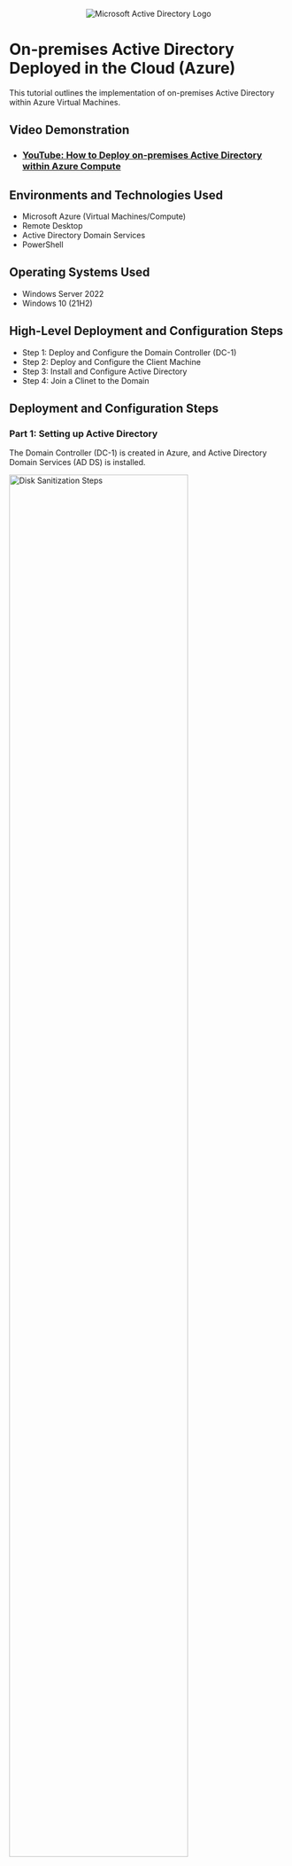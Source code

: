 <p align="center">
<img src="https://i.imgur.com/pU5A58S.png" alt="Microsoft Active Directory Logo"/>
</p>

<h1>On-premises Active Directory Deployed in the Cloud (Azure)</h1>
This tutorial outlines the implementation of on-premises Active Directory within Azure Virtual Machines.<br />


<h2>Video Demonstration</h2>

- ### [YouTube: How to Deploy on-premises Active Directory within Azure Compute](https://www.youtube.com)

<h2>Environments and Technologies Used</h2>

- Microsoft Azure (Virtual Machines/Compute)
- Remote Desktop
- Active Directory Domain Services
- PowerShell

<h2>Operating Systems Used </h2>

- Windows Server 2022
- Windows 10 (21H2)

<h2>High-Level Deployment and Configuration Steps</h2>

- Step 1: Deploy and Configure the Domain Controller (DC-1)
- Step 2: Deploy and Configure the Client Machine
- Step 3: Install and Configure Active Directory   
- Step 4: Join a Clinet to the Domain

<h2>Deployment and Configuration Steps</h2>

<h3>Part 1: Setting up Active Directory</h3>
<p>
The Domain Controller (DC-1) is created in Azure, and Active Directory Domain Services (AD DS) is installed.
</p>
<p>
<img src="https://i.imgur.com/DJmEXEB.png" height="80%" width="80%" alt="Disk Sanitization Steps"/>
</p>

<br />

<h3>Part 2: Configuring Remote Desktop for Domain Users</h3>
<p>
Remote Desktop is enabled for non-administrative users on Client-1. Domain users are granted RDP access, allowing them to log in remotely.
</p>
<p>
<img src="https://i.imgur.com/DJmEXEB.png" height="80%" width="80%" alt="Disk Sanitization Steps"/>
</p>

<br />

<<h3>Part 3: Automate User Creation with PowerShell</h3>
<p>
A PowerShell script is executed on DC-1 to create multiple Active Directory user accounts. 
</p>
<p>
<img src="https://i.imgur.com/DJmEXEB.png" height="80%" width="80%" alt="Disk Sanitization Steps"/>
</p>
<br />
